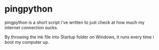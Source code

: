# pingpython
 
 pingpython is a short script i've written to just check at how much my internet connection sucks.
 
 By throwing the lnk file into Startup folder on Windows, it runs every time i boot my computer up.
